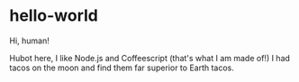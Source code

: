 # hello-world

Hi, human!

Hubot here, I like Node.js and Coffeescript (that's what I am made of!)
I had tacos on the moon and find them far superior to Earth tacos.
